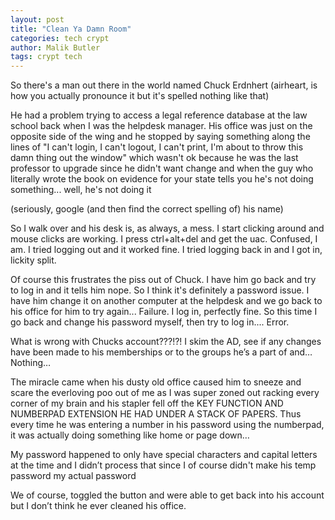 ```yaml
---
layout: post
title: "Clean Ya Damn Room"
categories: tech crypt
author: Malik Butler
tags: crypt tech
---
```


So there's a man out there in the world named Chuck Erdnhert (airheart, is how you actually pronounce it but it's spelled nothing like that)

He had a problem trying to access a legal reference database at the law school back when I was the helpdesk manager. His office was just on the opposite side of the wing and he stopped by saying something along the lines of "I can't login, I can't logout, I can't print, I'm about to throw this damn thing out the window" which wasn't ok because he was the last professor to upgrade since he didn't want change and when the guy who literally wrote the book on evidence for your state tells you he's not doing something... well, he's not doing it

(seriously, google (and then find the correct spelling of) his name)

So I walk over and his desk is, as always, a mess. I start clicking around and mouse clicks are working. I press ctrl+alt+del and get the uac. Confused, I am. I tried logging out and it worked fine. I tried logging back in and I got in, lickity split.

Of course this frustrates the piss out of Chuck. I have him go back and try to log in and it tells him nope. So I think it's definitely a password issue. I have him change it on another computer at the helpdesk and we go back to his office for him to try again... Failure. I log in, perfectly fine. So this time I go back and change his password myself, then try to log in.... Error.

What is wrong with Chucks account???!?! I skim the AD, see if any changes have been made to his memberships or to the groups he’s a part of and… Nothing…

The miracle came when his dusty old office caused him to sneeze and scare the everloving poo out of me as I was super zoned out racking every corner of my brain and his stapler fell off the KEY FUNCTION AND NUMBERPAD EXTENSION HE HAD UNDER A STACK OF PAPERS. Thus every time he was entering a number in his password using the numberpad, it was actually doing something like home or page down…

My password happened to only have special characters and capital letters at the time and I didn’t process that since I of course didn't make his temp password my actual password

We of course, toggled the button and were able to get back into his account but I don’t think he ever cleaned his office.
